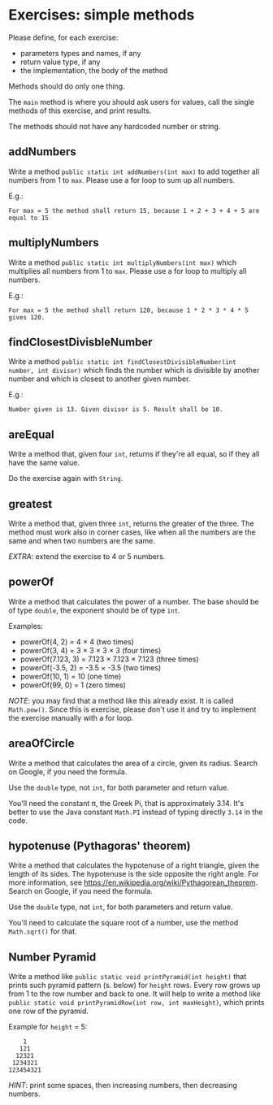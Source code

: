 # Exercises: simple methods

Please define, for each exercise:
- parameters types and names, if any
- return value type, if any
- the implementation, the body of the method

Methods should do only one thing.

The `main` method is where you should ask users for values,
call the single methods of this exercise, and print results.

The methods should not have any hardcoded number or string.

## addNumbers

Write a method `public static int addNumbers(int max)` to add together all numbers from 1 to `max`.
Please use a for loop to sum up all numbers.

E.g.:

`For max = 5 the method shall return 15, because 1 + 2 + 3 + 4 + 5 are equal to 15`

## multiplyNumbers

Write a method `public static int multiplyNumbers(int max)` which multiplies all numbers from 1 to `max`.
Please use a for loop to multiply all numbers.

E.g.:

`For max = 5 the method shall return 120, because 1 * 2 * 3 * 4 * 5 gives 120.`

## findClosestDivisbleNumber

Write a method `public static int findClosestDivisibleNumber(int number, int divisor)` which finds the number
which is divisible by another number and which is closest to another given number.

E.g.: 

`Number given is 13. Given divisor is 5. Result shall be 10.`

## areEqual

Write a method that, given four `int`, returns if they're all equal, so if they all have the same value.

Do the exercise again with `String`.

## greatest

Write a method that, given three `int`, returns the greater of the three.
The method must work also in corner cases, like when all the numbers are
the same and when two numbers are the same.

*EXTRA*: extend the exercise to 4 or 5 numbers.

## powerOf

Write a method that calculates the power of a number.
The base should be of type `double`, the exponent should be of type `int`.

Examples:

- powerOf(4, 2) = 4 × 4 (two times)
- powerOf(3, 4) = 3 × 3 × 3 × 3 (four times)
- powerOf(7.123, 3) = 7.123 × 7.123 × 7.123 (three times)
- powerOf(-3.5, 2) = -3.5 × -3.5 (two times)
- powerOf(10, 1) = 10 (one time)
- powerOf(99, 0) = 1 (zero times)

*NOTE*: you may find that a method like this already exist.
It is called `Math.pow()`. Since this is exercise, please don't use it
and try to implement the exercise manually with a for loop.

## areaOfCircle

Write a method that calculates the area of a circle, given its radius.
Search on Google, if you need the formula.

Use the `double` type, not `int`, for both parameter and return value.

You'll need the constant π, the Greek Pi, that is approximately 3.14.
It's better to use the Java constant `Math.PI` instead of typing directly `3.14` in the code. 

## hypotenuse (Pythagoras' theorem)

Write a method that calculates the hypotenuse of a right triangle, given the length of its sides.
The hypotenuse is the side opposite the right angle.
For more information, see https://en.wikipedia.org/wiki/Pythagorean_theorem. 
Search on Google, if you need the formula.

Use the `double` type, not `int`, for both parameters and return value.

You'll need to calculate the square root of a number, use the method `Math.sqrt()` for that.

## Number Pyramid

Write a method like `public static void printPyramid(int height)` that prints such pyramid pattern (s. below)
for `height` rows. Every row grows up from 1 to the row number and back to one. It will help to write a method
like `public static void printPyramidRow(int row, int maxHeight)`, which prints one row of the pyramid.

Example for `height` = 5:

```text
    1
   121
  12321
 1234321
123454321
```

*HINT*: print some spaces, then increasing numbers, then decreasing numbers.